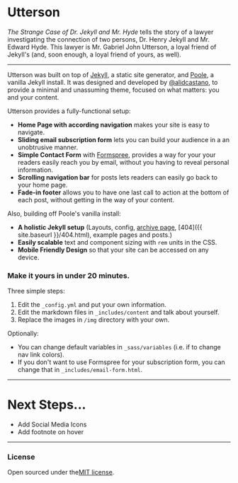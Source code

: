 # Utterson

*The Strange Case of Dr. Jekyll and Mr. Hyde* tells the story of a lawyer investigating the connection of two persons, Dr. Henry Jekyll and Mr. Edward Hyde. This lawyer is Mr. Gabriel John Utterson, a loyal friend of Jekyll's (and, soon enough, a loyal friend of yours, as well).

---

Utterson was built on top of [Jekyll](http://jekyllrb.com), a static site generator, and  [Poole](https://github.com/poole/poole), a vanilla Jekyll install. It was designed and developed by [@alidcastano](https://twitter.com/alidcastano), to provide a minimal and unassuming theme, focused on what matters: you and your content.

Utterson provides a fully-functional setup:

* **Home Page with according navigation** makes your site is easy to navigate.
* **Sliding email subscription form** lets you can build your audience in a an unobtrusive manner. 
* **Simple Contact Form** with [Formspree](http://www.formspree.io/), provides a way for your your readers easily reach you by email, without you having to reveal personal information. 
* **Scrolling navigation bar** for posts lets readers can easily go back to your home page. 
* **Fade-in footer** allows you to have one last call to action at the bottom of each post, without getting in the way of your content. 

Also, building off Poole's vanilla install:

* **A holistic Jekyll setup** (Layouts, config, [archive page](/archive), [404]({{ site.baseurl }}/404.html), example pages and posts.)
* **Easily scalable** text and component sizing with `rem` units in the CSS.
* **Mobile Friendly Design** so that your site can be accessed on any device.

### Make it yours in under 20 minutes. 

Three simple steps:

1. Edit the <code>_config.yml</code> and put your own information. 
2. Edit the markdown files in <code>_includes/content</code> and talk about yourself. 
3. Replace the images in <code>/img</code> directory with your own.

Optionally: 

* You can change default variables in <code>_sass/variables</code> (i.e. if to change nav link colors). 
* If you don't want to use Formspree for your subscription form, you can change that in <code>_includes/email-form.html</code>.

---

# Next Steps...

- Add Social Media Icons 
- Add footnote on hover 

---

### License 
Open sourced under the[MIT license](LICENSE.md).

